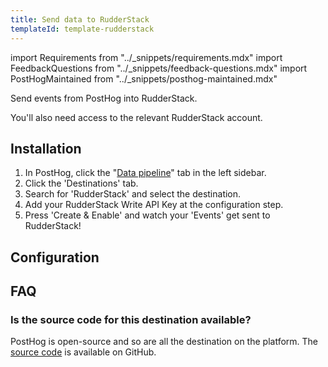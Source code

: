 ```yaml
---
title: Send data to RudderStack
templateId: template-rudderstack
---
```


import Requirements from "../_snippets/requirements.mdx"
import FeedbackQuestions from "../_snippets/feedback-questions.mdx"
import PostHogMaintained from "../_snippets/posthog-maintained.mdx"

Send events from PostHog into RudderStack.

<Requirements />

You'll also need access to the relevant RudderStack account.

## Installation

1. In PostHog, click the "[Data pipeline](https://us.posthog.com/pipeline/overview)" tab in the left sidebar.
2. Click the 'Destinations' tab.
3. Search for 'RudderStack' and select the destination.
4. Add your RudderStack Write API Key at the configuration step.
5. Press 'Create & Enable' and watch your 'Events' get sent to RudderStack!

## Configuration

<TemplateParameters />

## FAQ

### Is the source code for this destination available?

PostHog is open-source and so are all the destination on the platform. The [source code](https://github.com/PostHog/posthog/blob/master/posthog/cdp/templates/rudderstack/template_rudderstack.py) is available on GitHub.

<PostHogMaintained />

<FeedbackQuestions />
